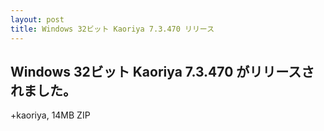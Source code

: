 ```yaml
---
layout: post
title: Windows 32ビット Kaoriya 7.3.470 リリース
---
```


Windows 32ビット Kaoriya 7.3.470 がリリースされました。
-------------------------------------------------------

+kaoriya, 14MB ZIP
